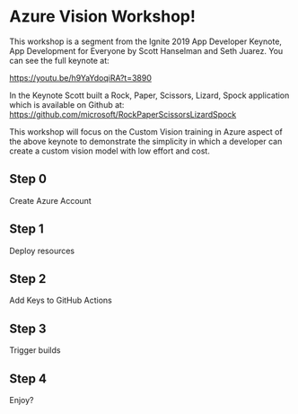 # Azure Vision Workshop!

This workshop is a segment from the Ignite 2019 App Developer Keynote, App Development for Everyone by Scott Hanselman and Seth Juarez. You can see the full keynote at:

https://youtu.be/h9YaYdoqiRA?t=3890

In the Keynote Scott built a Rock, Paper, Scissors, Lizard, Spock application which is available on Github at:
https://github.com/microsoft/RockPaperScissorsLizardSpock

This workshop will focus on the Custom Vision training in Azure aspect of the above keynote to demonstrate the simplicity in which a developer can create a custom vision model with low effort and cost.

## Step 0
Create Azure Account

## Step 1
Deploy resources

## Step 2
Add Keys to GitHub Actions

## Step 3
Trigger builds

## Step 4
Enjoy?